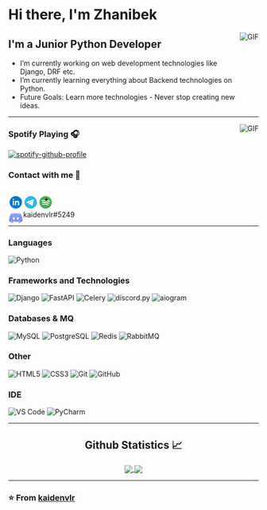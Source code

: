 # Hi there, I'm Zhanibek

<img align="right" alt="GIF" height="160px" src="https://media.giphy.com/media/du3J3cXyzhj75IOgvA/giphy.gif" />

## I'm a Junior Python Developer

- I’m currently working on web development technologies like Django, DRF etc.
- I’m currently learning everything about Backend technologies on Python.
- Future Goals: Learn more technologies - Never stop creating new ideas.

---

<img align="right" alt="GIF" height="170px" src="https://media.giphy.com/media/J5B1Y8QZnzXXbLQIBu/giphy.gif" />


### Spotify Playing 🎧

[![spotify-github-profile](https://spotify-github-profile.vercel.app/api/view?uid=bv0uc19zgo3d34eyypjx2f4nu&cover_image=true&theme=novatorem&show_offline=false&background_color=121212&interchange=false&bar_color=53b14f&bar_color_cover=false)](https://github.com/kittinan/spotify-github-profile)


### Contact with me 📝

[<img align="left" alt="kaidenvlr | LinkedIn" height="30px" src="./icons/linkedin.svg"/>][linkedin]
[<img align="left" alt="kaidenvlr | Telegram" height="30px" src="./icons/telegram.svg" />][telegram]
[<img align="left" alt="kaidenvlr | Spotify" height="30px" src="./icons/spotify.svg" />][Spotify]
-
-
<img align="left" alt="kaidenvlr | Discord" height="30px" src="./icons/discord.svg" />kaidenvlr#5249

---

### Languages

![Python](https://img.shields.io/badge/-Python-284c74?style=flat-square&logo=python&logoColor=ffffff)

### Frameworks and Technologies
![Django](https://img.shields.io/badge/-Django-104c34?style=flat-square&logo=django&logoColor=ffffff)
![FastAPI](https://img.shields.io/badge/-FastAPI-089484?style=flat-square&logo=fastapi&logoColor=ffffff)
![Celery](https://img.shields.io/badge/-Celery-b0cc54?style=flat-square&logo=celery&logoColor=ffffff)
![discord.py](https://img.shields.io/badge/-discord.py-5864ec?style=flat-square&logo=discord&logoColor=ffffff)
![aiogram](https://img.shields.io/badge/-aiogram-089cfc?style=flat-square&logo=telegram&logoColor=ffffff)

### Databases & MQ

![MySQL](https://img.shields.io/badge/-MySQL-302c2c?style=flat-square&logo=mysql&logoColor=ffffff)
![PostgreSQL](https://img.shields.io/badge/-PostgreSQL-386494?style=flat-square&logo=postgresql&logoColor=ffffff)
![Redis](https://img.shields.io/badge/-Redis-181c34?style=flat-square&logo=redis)
![RabbitMQ](https://img.shields.io/badge/-RabbitMQ-ff6404?style=flat-square&logo=rabbitmq&logoColor=ffffff)

### Other

![HTML5](https://img.shields.io/badge/-HTML5-%23E44D27?style=flat-square&logo=html5&logoColor=ffffff)
![CSS3](https://img.shields.io/badge/-CSS3-%231572B6?style=flat-square&logo=css3)
![Git](https://img.shields.io/badge/-Git-%23F05032?style=flat-square&logo=git&logoColor=%23ffffff)
![GitHub](https://img.shields.io/badge/-GitHub-181717?style=flat-square&logo=github&logoColor=ffffff)

### IDE
![VS Code](https://img.shields.io/badge/-VS%20Code-007ACC?style=flat-square&logo=visual-studio-code&logoColor=ffffff)
![PyCharm](https://img.shields.io/badge/-PyCharm-302c2c?style=flat-square&logo=pycharm&logoColor=ffffff)


---


  <h2 align="center"> Github Statistics 📈 </h2>
  
  <div align="center"> 
     <a href="">
      <img align="center" src="https://github-readme-stats-sigma-five.vercel.app/api?username=kaidenvlr&show_icons=true&include_all_commits=true&count_private=true&theme=react&line_height=40" />
    </a>
    <a href="">
      <img align="center" src="https://github-readme-stats.vercel.app/api/top-langs/?username=kaidenvlr&theme=react&line_height=40&hide=css"/>
    </a>
</div>

---

### ⭐️ From [kaidenvlr](https://github.com/kaidenvlr) ### 


[telegram]: https://t.me/kaidenvlr
[linkedin]: https://www.linkedin.com/in/zhanibek-jumadiyev-13471b264/
[Spotify]: https://open.spotify.com/user/bv0uc19zgo3d34eyypjx2f4nu